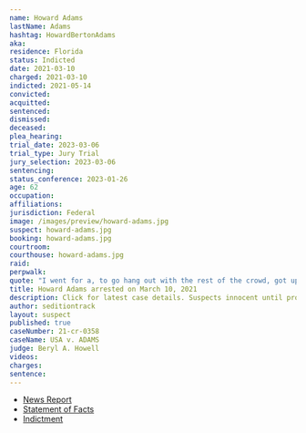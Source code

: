 ```yaml
---
name: Howard Adams
lastName: Adams
hashtag: HowardBertonAdams
aka:
residence: Florida
status: Indicted
date: 2021-03-10
charged: 2021-03-10
indicted: 2021-05-14
convicted:
acquitted:
sentenced:
dismissed:
deceased:
plea_hearing:
trial_date: 2023-03-06
trial_type: Jury Trial
jury_selection: 2023-03-06
sentencing:
status_conference: 2023-01-26
age: 62
occupation:
affiliations:
jurisdiction: Federal
image: /images/preview/howard-adams.jpg
suspect: howard-adams.jpg
booking: howard-adams.jpg
courtroom:
courthouse: howard-adams.jpg
raid:
perpwalk:
quote: "I went for a, to go hang out with the rest of the crowd, got up too close to the front, and wound up just, just getting caught up. I’ll be honest."
title: Howard Adams arrested on March 10, 2021
description: Click for latest case details. Suspects innocent until proven guilty.
author: seditiontrack
layout: suspect
published: true
caseNumber: 21-cr-0358
caseName: USA v. ADAMS
judge: Beryl A. Howell
videos:
charges:
sentence:
---
```

- [News Report](https://www.clickorlando.com/news/local/2021/03/10/another-central-florida-man-arrested-in-capitol-riot/#//)
- [Statement of Facts](https://www.justice.gov/usao-dc/case-multi-defendant/file/1378311/download)
- [Indictment](https://www.justice.gov/usao-dc/case-multi-defendant/file/1456816/download)
